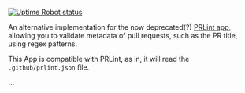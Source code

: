[![Uptime Robot status](https://img.shields.io/uptimerobot/status/m785772948-409b63c8617fcbbc6e9a30a6?style=flat-square)](https://stats.uptimerobot.com/N54K1TN9Kq)

An alternative implementation for the now deprecated(?) [PRLint app](https://github.com/ewolfe/prlint), allowing you to validate metadata of pull requests, such as the PR title, using regex patterns.

This App is compatible with PRLint, as in, it will read the `.github/prlint.json` file.

...

